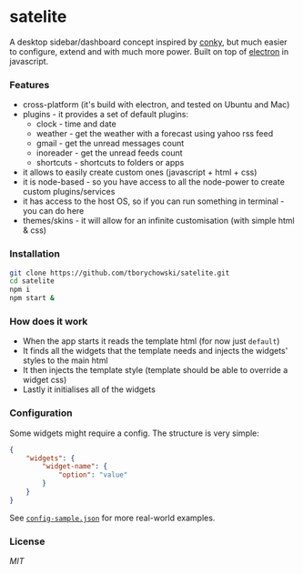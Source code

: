 # satelite

A desktop sidebar/dashboard concept inspired by [conky](https://github.com/brndnmtthws/conky), but much easier to configure, extend and with much more power. Built on top of [electron](http://electron.atom.io/) in javascript.

### Features
- cross-platform (it's build with electron, and tested on Ubuntu and Mac)
- plugins - it provides a set of default plugins:
   - clock - time and date
   - weather - get the weather with a forecast using yahoo rss feed
   - gmail - get the unread messages count
   - inoreader - get the unread feeds count
   - shortcuts - shortcuts to folders or apps
- it allows to easily create custom ones (javascript + html + css)
- it is node-based - so you have access to all the node-power to create custom plugins/services
- it has access to the host OS, so if you can run something in terminal - you can do here 
- themes/skins - it will allow for an infinite customisation (with simple html & css)

### Installation
```sh
git clone https://github.com/tborychowski/satelite.git
cd satelite
npm i
npm start &
```

### How does it work
- When the app starts it reads the template html (for now just `default`)
- It finds all the widgets that the template needs and injects the widgets' styles to the main html
- It then injects the template style (template should be able to override a widget css)
- Lastly it initialises all of the widgets


### Configuration
Some widgets might require a config. The structure is very simple:
```json
{
	"widgets": {
		"widget-name": {
			"option": "value"
		}
	}
}
```
See [`config-sample.json`](https://github.com/tborychowski/satelite/blob/master/config-sample.js) for more real-world examples.




### License
*MIT*
